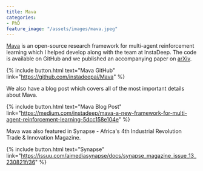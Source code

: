 ```yaml
---
title: Mava
categories:
- PhD
feature_image: "/assets/images/mava.jpeg"
---
```


[Mava](https://github.com/instadeepai/Mava) is an open-source research framework for multi-agent reinforcement learning which I helped develop along with the team at InstaDeep. The code is available on GitHub and we published an accompanying paper on [arXiv](https://arxiv.org/pdf/2107.01460.pdf).

{% include button.html text="Mava GitHub" link="https://github.com/instadeepai/Mava" %}

We also have a blog post which covers all of the most important details about Mava. 

{% include button.html text="Mava Blog Post" link="https://medium.com/instadeep/mava-a-new-framework-for-multi-agent-reinforcement-learning-5dcc158e104e" %}

Mava was also featured in Synapse - Africa's 4th Industrial Revolution Trade & Innovation Magazine.

{% include button.html text="Synapse" link="https://issuu.com/aimediasynapse/docs/synapse_magazine_issue_13_230821f/36" %}